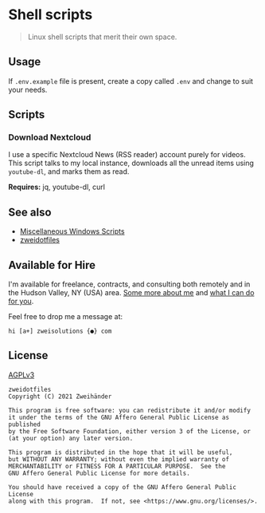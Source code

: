 # Shell scripts

> Linux shell scripts that merit their own space.

## Usage

If `.env.example` file is present, create a copy called `.env` and change to suit your needs.

## Scripts

### Download Nextcloud
I use a specific Nextcloud News (RSS reader) account purely for videos. This script talks to my local instance, downloads all the unread items using `youtube-dl`, and marks them as read.

**Requires:** jq, youtube-dl, curl

## See also
- [Miscellaneous Windows Scripts](https://github.com/Zweihander-Main/miscWinScripts)
- [zweidotfiles](https://github.com/Zweihander-Main/zweidotfiles)

## Available for Hire

I'm available for freelance, contracts, and consulting both remotely and in the Hudson Valley, NY (USA) area. [Some more about me](https://www.zweisolutions.com/about.html) and [what I can do for you](https://www.zweisolutions.com/services.html).

Feel free to drop me a message at:

```
hi [a+] zweisolutions {●} com
```

## License

[AGPLv3](./LICENSE)

    zweidotfiles
    Copyright (C) 2021 Zweihänder

    This program is free software: you can redistribute it and/or modify
    it under the terms of the GNU Affero General Public License as published
    by the Free Software Foundation, either version 3 of the License, or
    (at your option) any later version.

    This program is distributed in the hope that it will be useful,
    but WITHOUT ANY WARRANTY; without even the implied warranty of
    MERCHANTABILITY or FITNESS FOR A PARTICULAR PURPOSE.  See the
    GNU Affero General Public License for more details.

    You should have received a copy of the GNU Affero General Public License
    along with this program.  If not, see <https://www.gnu.org/licenses/>.
